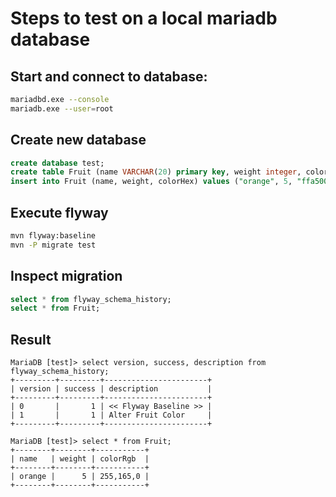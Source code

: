 # Steps to test on a local mariadb database

## Start and connect to database:

```sh
mariadbd.exe --console
mariadb.exe --user=root
```


## Create new database

```sql
create database test;
create table Fruit (name VARCHAR(20) primary key, weight integer, colorHex VARCHAR(6));
insert into Fruit (name, weight, colorHex) values ("orange", 5, "ffa500");
```


## Execute flyway

```sh
mvn flyway:baseline
mvn -P migrate test
```


## Inspect migration

```sql
select * from flyway_schema_history;
select * from Fruit;
```


## Result

```
MariaDB [test]> select version, success, description from flyway_schema_history;
+---------+---------+-----------------------+
| version | success | description           |
+---------+---------+-----------------------+
| 0       |       1 | << Flyway Baseline >> |
| 1       |       1 | Alter Fruit Color     |
+---------+---------+-----------------------+

MariaDB [test]> select * from Fruit;
+--------+--------+-----------+
| name   | weight | colorRgb  |
+--------+--------+-----------+
| orange |      5 | 255,165,0 |
+--------+--------+-----------+
```
